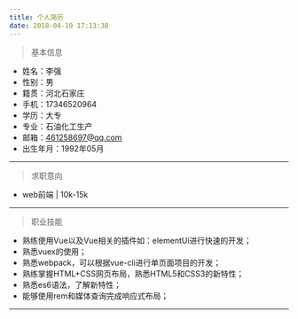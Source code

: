 ```yaml
---
title: 个人简历
date: 2018-04-10 17:13:38
---
```


> 基本信息

  * 姓名：李强
  * 性别：男
  * 籍贯：河北石家庄
  * 手机：17346520964
  * 学历：大专
  * 专业：石油化工生产
  * 邮箱：461258697@qq.com
  * 出生年月：1992年05月

---

> 求职意向
  
  * web前端 | 10k-15k

---

> 职业技能

  * 熟练使用Vue以及Vue相关的插件如：elementUi进行快速的开发；
  * 熟悉vuex的使用；
  * 熟悉webpack，可以根据vue-cli进行单页面项目的开发；
  * 熟练掌握HTML+CSS网页布局，熟悉HTML5和CSS3的新特性；
  * 熟悉es6语法，了解新特性；
  * 能够使用rem和媒体查询完成响应式布局；

---

> 



















